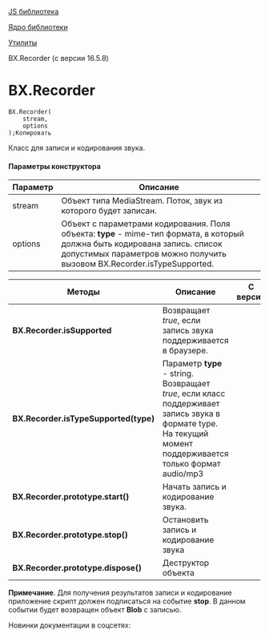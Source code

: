 [JS библиотека](/api_help/js_lib/index.php)

[Ядро библиотеки](/api_help/js_lib/kernel/index.php)

[Утилиты](/api_help/js_lib/kernel/utilits/index.php)

BX.Recorder (с версии 16.5.8)

BX.Recorder
===========

```
BX.Recorder(
	stream,
	options
);Копировать
```

Класс для записи и кодирования звука.

#### Параметры конструктора

| Параметр | Описание |
| --- | --- |
| stream | Объект типа MediaStream. Поток, звук из которого будет записан. |
| options | Объект с параметрами кодирования. Поля объекта: **type** - mime-тип формата, в который должна быть кодирована запись. список допустимых параметров можно получить вызовом BX.Recorder.isTypeSupported. |

| Методы | Описание | С версии |
| --- | --- | --- |
| **BX.Recorder.isSupported** | Возвращает *true*, если запись звука поддерживается в браузере. |  |
| **BX.Recorder.isTypeSupported(type)** | Параметр **type** - string. Возвращает *true*, если класс поддерживает запись звука в формате type. На текущий момент поддерживается только формат audio/mp3 |  |
| **BX.Recorder.prototype.start()** | Начать запись и кодирование звука. |  |
| **BX.Recorder.prototype.stop()** | Остановить запись и кодирование звука |  |
| **BX.Recorder.prototype.dispose()** | Деструктор объекта |  |

**Примечание**. Для получения результатов записи и кодирование приложение скрипт должен подписаться на событие **stop**. В данном событии будет возвращен объект **Blob** с записью.

Новинки документации в соцсетях: